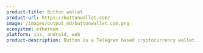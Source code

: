 ```yaml
---
product-title: Button wallet
product-url: https://buttonwallet.com/
image: /images/output_md/buttonwallet.com.png
ecosystem: ethereum
platform: ios, android, web
product-description: Button is a Telegram based cryptocurrency wallet. 
---
```

